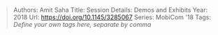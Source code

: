 > Authors: Amit Saha
> Title: Session Details: Demos and Exhibits
> Year: 2018
> Url: https://doi.org/10.1145/3285067
> Series: MobiCom '18
> Tags: *Define your own tags here, separate by comma*